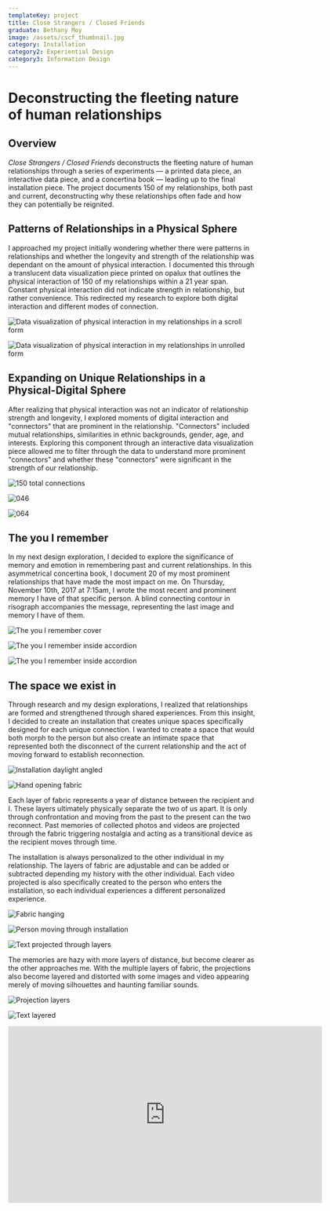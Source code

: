 ```yaml
---
templateKey: project
title: Close Strangers / Closed Friends
graduate: Bethany Moy
image: /assets/cscf_thumbnail.jpg
category: Installation
category2: Experiential Design
category3: Information Design
---
```

# Deconstructing the fleeting nature of human relationships

## Overview

_Close Strangers / Closed Friends_ deconstructs the fleeting nature of human relationships through a series of experiments — a printed data piece, an interactive data piece, and a concertina book — leading up to the final installation piece. The project documents 150 of my relationships, both past and current, deconstructing why these relationships often fade and how they can potentially be reignited.

## Patterns of Relationships in a Physical Sphere

I approached my project initially wondering whether there were patterns in relationships and whether the  longevity and strength of the relationship was dependant on the amount of physical interaction. I documented this through a translucent data visualization piece printed on opalux that outlines the physical interaction of 150 of my relationships within a 21 year span. Constant physical interaction did not indicate strength in relationship, but rather convenience. This redirected my research to explore both digital interaction and different modes of connection.

![Data visualization of physical interaction in my relationships in a scroll form](/assets/cscf_1.jpg)

![Data visualization of physical interaction in my relationships in unrolled form](/assets/cscf_2.jpg)

## Expanding on Unique Relationships in a Physical-Digital Sphere

After realizing that physical interaction was not an indicator of relationship strength and longevity, I explored moments of digital interaction and "connectors" that are prominent in the relationship. "Connectors" included mutual relationships, similarities in ethnic backgrounds, gender, age, and interests. Exploring this component through an interactive data visualization piece allowed me to filter through the data to understand more prominent "connectors" and whether these "connectors" were significant in the strength of our relationship.

![150 total connections](/assets/cscf_3.jpg)

![046](/assets/cscf_4.jpg)

![064](/assets/cscf_5.jpg)

## The you I remember

In my next design exploration, I decided to explore the significance of memory and emotion in remembering past and current relationships. In this asymmetrical concertina book, I document 20 of my most prominent relationships that have made the most impact on me. On Thursday, November 10th, 2017 at 7:15am, I wrote the most recent and prominent memory I have of that specific person. A blind connecting contour in risograph accompanies the message, representing the last image and memory I have of them.

![The you I remember cover](/assets/cscf_6.jpg)

![The you I remember inside accordion](/assets/cscf_7.jpg)

![The you I remember inside accordion](/assets/cscf_8.jpg)

## The space we exist in

Through research and my design explorations, I realized that relationships are formed and strengthened through shared experiences. From this insight, I decided to create an installation that creates unique spaces specifically designed for each unique connection. I wanted to create a space that would both morph to the person but also create an intimate space that represented both the disconnect of the current relationship and the act of moving forward to establish reconnection.

![Installation daylight angled](/assets/cscf_9.jpg)

![Hand opening fabric](/assets/cscf_10.jpg)

Each layer of fabric represents a year of distance between the recipient and I. These layers ultimately physically separate the two of us apart. It is only through confrontation and moving from the past to the present can the two reconnect. Past memories of collected photos and videos are projected through the fabric triggering nostalgia and acting as a transitional device as the recipient moves through time.

The installation is always personalized to the other individual in my relationship. The layers of fabric are adjustable and can be added or subtracted depending my history with the other individual. Each video projected is also specifically created to the person who enters the installation, so each individual experiences a different personalized experience.

![Fabric hanging](/assets/cscf_11.jpg)

![Person moving through installation](/assets/cscf_12.jpg)

![Text projected through layers](/assets/cscf_13.jpg)

The memories are hazy with more layers of distance, but become clearer as the other approaches me. With the multiple layers of fabric, the projections also become layered and distorted with some images and video appearing merely of moving silhouettes and haunting familiar sounds.

![Projection layers](/assets/cscf_14.jpg)

![Text layered](/assets/cscf_15.jpg)

<iframe src="https://player.vimeo.com/video/263499633" width="640" height="360" frameborder="0" webkitallowfullscreen mozallowfullscreen allowfullscreen></iframe>
